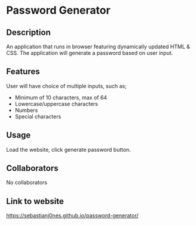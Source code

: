 # Password Generator

## Description
An application that runs in browser featuring dynamically updated HTML & CSS. The application
will generate a password based on user input.

## Features
User will have choice of multiple inputs, such as;
- Minimum of 10 characters, max of 64
- Lowercase/uppercase characters
- Numbers
- Special characters

## Usage
Load the website, click generate password button.

## Collaborators
No collaborators

## Link to website
https://sebastianj0nes.github.io/password-generator/

